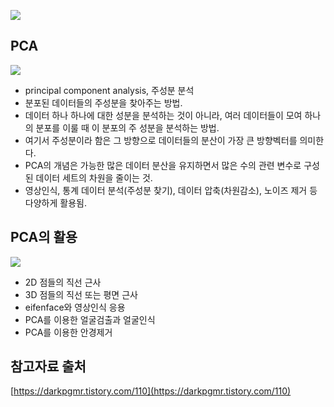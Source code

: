 ![](https://mblogthumb-phinf.pstatic.net/MjAxNzEyMDVfMTQy/MDAxNTEyNDc1NDY0MDQ0.WLLjdE3u-j6ff1i0jlO4NqcJvpUF0RKqyZ8ntT-hLX8g.aD17OGIXjxME6GgTsoIsJ__dIrESgJjkoEyq7iQgA1Ig.PNG.sanghan1990/1-1.png?type=w800)

## PCA
![](https://img1.daumcdn.net/thumb/R1280x0/?scode=mtistory2&fname=https%3A%2F%2Ft1.daumcdn.net%2Fcfile%2Ftistory%2F25388D40527C43DB0B)
- principal component analysis, 주성분 분석
- 분포된 데이터들의 주성분을 찾아주는 방법.
- 데이터 하나 하나에 대한 성분을 분석하는 것이 아니라, 여러 데이터들이 모여 하나의 분포를 이룰 때 이 분포의 주 성분을 분석하는 방법.
- 여기서 주성분이라 함은 그 방향으로 데이터들의 분산이 가장 큰 방향벡터를 의미한다.
- PCA의 개념은 가능한 많은 데이터 분산을 유지하면서 많은 수의 관련 변수로 구성된 데이터 세트의 차원을 줄이는 것.
- 영상인식, 통계 데이터 분석(주성분 찾기), 데이터 압축(차원감소), 노이즈 제거 등 다양하게 활용됨.

## PCA의 활용
![](https://img1.daumcdn.net/thumb/R1280x0/?scode=mtistory2&fname=https%3A%2F%2Ft1.daumcdn.net%2Fcfile%2Ftistory%2F2728A944527C5A9C0E)
- 2D 점들의 직선 근사
- 3D 점들의 직선 또는 평면 근사
- eifenface와 영상인식 응용
- PCA를 이용한 얼굴검출과 얼굴인식
- PCA를 이용한 안경제거

## 참고자료 출처
[https://darkpgmr.tistory.com/110](https://darkpgmr.tistory.com/110)